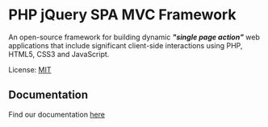 # PHP jQuery SPA MVC Framework
An open-source framework for building dynamic **_"single page action"_** web applications that include significant client-side interactions using PHP, HTML5, CSS3 and JavaScript.

License: [MIT](https://github.com/ryzaer/php-jquery-spa-mvc/blob/main/LICENSE)

## Documentation
Find our documentation [here](https://github.com/ryzaer/php-jquery-spa-mvc-docs)
